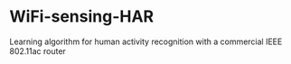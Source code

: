# WiFi-sensing-HAR
Learning algorithm for human activity recognition with a commercial IEEE 802.11ac router
